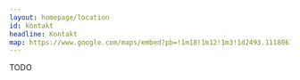 ```yaml
---
layout: homepage/location
id: kontakt
headline: Kontakt
map: https://www.google.com/maps/embed?pb=!1m18!1m12!1m3!1d2493.111806192965!2d12.373465951503768!3d51.32746333156403!2m3!1f0!2f0!3f0!3m2!1i1024!2i768!4f13.1!3m3!1m2!1s0x47a6f82d93c162c3%3A0x43c2a3975b2506fb!2sShakespearepl.+8%2C+04107+Leipzig%2C+Germany!5e0!3m2!1sen!2sau!4v1540614435998
---
```


TODO
